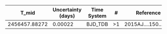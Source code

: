 |T_mid        |Uncertainty (days)|Time System|#  |Reference           |
|-------------|------------------|-----------|---|--------------------|
|2456457.88272|0.00022           |BJD_TDB    |>1 |2015AJ....150...33B |
